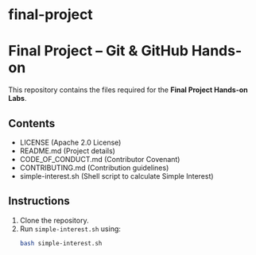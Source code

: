# final-project
# Final Project – Git & GitHub Hands-on

This repository contains the files required for the **Final Project Hands-on Labs**.

## Contents
- LICENSE (Apache 2.0 License)
- README.md (Project details)
- CODE_OF_CONDUCT.md (Contributor Covenant)
- CONTRIBUTING.md (Contribution guidelines)
- simple-interest.sh (Shell script to calculate Simple Interest)

## Instructions
1. Clone the repository.
2. Run `simple-interest.sh` using:
   ```bash
   bash simple-interest.sh
